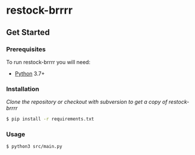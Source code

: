 # restock-brrrr

## Get Started

### Prerequisites

To run restock-brrrr you will need:

- [Python](https://python.org) 3.7+

### Installation

_Clone the repository or checkout with subversion to get a copy of restock-brrrr_

```bash
$ pip install -r requirements.txt
```

### Usage

```bash
$ python3 src/main.py
```